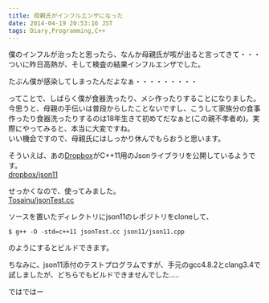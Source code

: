 ```yaml
---
title: 母親氏がインフルエンザになった
date: 2014-04-19 20:53:16 JST
tags: Diary,Programming,C++
---
```

僕のインフルが治ったと思ったら、なんか母親氏が咳が出ると言ってきて・・・  
ついに昨日高熱が、そして検査の結果インフルエンザでした。

たぶん僕が感染してしまったんだよなぁ・・・・・・・・・

ってことで、しばらく僕が食器洗ったり、メシ作ったりすることになりました。  
今思うと、母親の手伝いは普段からしたことないですし、こうして家族分の食事作ったり食器洗ったりするのは18年生きて初めてだなぁと(この親不孝者め)。実際にやってみると、本当に大変ですね。  
いい機会ですので、母親氏にはしっかり休んでもらおうと思います。

そういえば、あの[Dropbox](https://www.dropbox.com/ "Dropbox")がC++11用のJsonライブラリを公開しているようです。  
[dropbox/json11](https://github.com/dropbox/json11 "dropbox/json11")

せっかくなので、使ってみました。  
[Tosainu/jsonTest.cc](https://gist.github.com/Tosainu/11081059 "Tosainu/jsonTest.cc")

ソースを置いたディレクトリにjson11のレポジトリをcloneして、

    $ g++ -O -std=c++11 jsonTest.cc json11/json11.cpp

のようにするとビルドできます。

ちなみに、json11添付のテストプログラムですが、手元のgcc4.8.2とclang3.4で試しましたが、どちらでもビルドできませんでした.....

ではではー